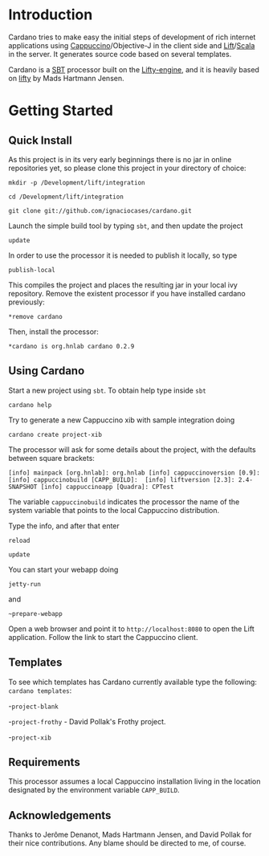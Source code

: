 Introduction
============
Cardano tries to make easy the initial steps of development of rich internet applications using [Cappuccino](http://cappuccino.org)/Objective-J in the client side and [Lift](http://liftweb.net)/[Scala](http://scala-lang.org/) in the server. It generates source code based on several templates.

Cardano is a [SBT](http://code.google.com/p/simple-build-tool/) processor built on the [Lifty-engine](http://lifty.github.com/), and it is heavily based on [lifty](http://lifty.github.com) by Mads Hartmann Jensen.

Getting Started
===============

Quick Install
-------------

As this project is in its very early beginnings there is no jar in online repositories yet, so please clone this project in your directory of choice:

`mkdir -p /Development/lift/integration`

`cd /Development/lift/integration`

`git clone git://github.com/ignaciocases/cardano.git`

Launch the simple build tool by typing `sbt`, and then update the project

`update`

In order to use the processor it is needed to publish it locally, so type

`publish-local`

This compiles the project and places the resulting jar in your local ivy repository. Remove the existent processor if you have installed cardano previously:

`*remove cardano`

Then, install the processor:

`*cardano is org.hnlab cardano 0.2.9`

Using Cardano
-------------
Start a new project using `sbt`. To obtain help type inside `sbt`

`cardano help`

Try to generate a new Cappuccino xib with sample integration doing

`cardano create project-xib`

The processor will ask for some details about the project, with the defaults between square brackets:

`[info] mainpack [org.hnlab]: org.hnlab
[info] cappuccinoversion [0.9]: 
[info] cappuccinobuild [CAPP_BUILD]: 
[info] liftversion [2.3]: 2.4-SNAPSHOT
[info] cappuccinoapp [Quadra]: CPTest`

The variable `cappuccinobuild` indicates the processor the name of the system variable that points to the local Cappuccino distribution.

Type the info, and after that enter

`reload`

`update`

You can start your webapp doing

`jetty-run`

and

`~prepare-webapp`

Open a web browser and point it to `http://localhost:8080` to open the Lift application. Follow the link to start the Cappuccino client.

Templates
---------

To see which templates has Cardano currently available type the following:
`cardano templates`:

-`project-blank`

-`project-frothy` - David Pollak's Frothy project.

-`project-xib`

Requirements
------------

This processor assumes a local Cappuccino installation living in the location designated by the environment variable `CAPP_BUILD`.

Acknowledgements
----------------

Thanks to Jerôme Denanot, Mads Hartmann Jensen, and David Pollak for their nice contributions. Any blame should be directed to me, of course.